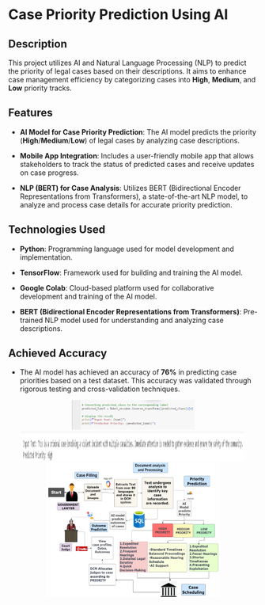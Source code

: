 # Case Priority Prediction Using AI

## Description
This project utilizes AI and Natural Language Processing (NLP) to predict the priority of legal cases based on their descriptions. It aims to enhance case management efficiency by categorizing cases into **High**, **Medium**, and **Low** priority tracks.

## Features
- **AI Model for Case Priority Prediction**: The AI model predicts the priority (**High**/**Medium**/**Low**) of legal cases by analyzing case descriptions.
  
- **Mobile App Integration**: Includes a user-friendly mobile app that allows stakeholders to track the status of predicted cases and receive updates on case progress.

- **NLP (BERT) for Case Analysis**: Utilizes BERT (Bidirectional Encoder Representations from Transformers), a state-of-the-art NLP model, to analyze and process case details for accurate priority prediction.

## Technologies Used
- **Python**: Programming language used for model development and implementation.
  
- **TensorFlow**: Framework used for building and training the AI model.
  
- **Google Colab**: Cloud-based platform used for collaborative development and training of the AI model.
  
- **BERT (Bidirectional Encoder Representations from Transformers)**: Pre-trained NLP model used for understanding and analyzing case descriptions.

## Achieved Accuracy
- The AI model has achieved an accuracy of **76%** in predicting case priorities based on a test dataset. This accuracy was validated through rigorous testing and cross-validation techniques.

<p align="center">
  <img src="Screenshot 2024-07-04 215602.png" width="250" height= "60 "title="hover text">
  <img src="Screenshot 2024-07-04 215735.png" width="450" height="60" title="hover text">
  <img src="Screenshot 2024-07-04 215805.png" width="350" title="hover text">
 
</p>

  
